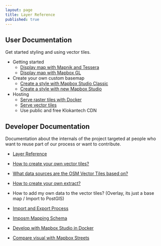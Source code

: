 ```yaml
---
layout: page
title: Layer Reference
published: true
---
```


## User Documentation

Get started styling and using vector tiles.

- Getting started
  - [Display map with Mapnik and Tessera](/docs/get-started.html)
  - [Display map with Mapbox GL](/docs/display-map-with-mapbox-gl.html)
- Create your own custom basemap
  - [Create a style with Mapbox Studio Classic](/docs/create-map-with-mapbox-studio-classic.html)
  - [Create a style with new Mapbox Studio](/docs/create-map-with-mapbox-studio.html)
- Hosting
  - [Serve raster tiles with Docker](/docs/server-raster-tiles-docker.html)
  - [Serve vector tiles](/docs/server-vector-tiles.html)
  - Use public and free Klokantech CDN

## Developer Documentation

Documentation about the internals of the project targeted at people
who want to reuse part of our process or want to contribute.

- [Layer Reference](/docs/layer-reference.html)
- [How to create your own vector tiles?](/docs/own-vector-tiles.html)
- [What data sources are the OSM Vector Tiles based on?](/docs/data-sources.html)
- [How to create your own extract?](/docs/extracts.html)
- How to add my own data to the vector tiles? (Overlay, its just a base map / Import to PostGIS)

- [Import and Export Process](/docs/import-export-process.html)
- [Imposm Mapping Schema](/docs/imposm-schema.html)
- [Develop with Mapbox Studio in Docker](/docs/mapbox-studio-in-docker.html)
- [Compare visual with Mapbox Streets](/docs/compare-visual.html)
